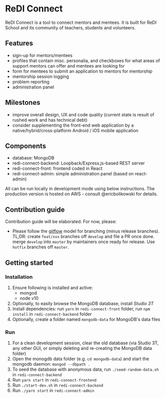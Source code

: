 # ReDI Connect
ReDI Connect is a tool to connect mentors and mentees. It is built for ReDI School and its community of teachers, students and volunteers.

## Features
* sign-up for mentors/mentees
* profiles that contain misc. personalia, and checkboxes for what areas of support mentors can offer and mentees are looking for
* form for mentees to submit an application to mentors for mentorship
* mentorship session logging
* problem reporting
* administration panel

## Milestones
* improve overall design, UX and code quality (current state is result of rushed work and has technical debt)
* consider supplementing the front-end web application by a native/hybrid/cross-platform Android / iOS mobile application

## Components
* database: MongoDB
* redi-connect-backend: Loopback/Express.js-based REST server
* redi-connect-front: frontend coded in React
* redi-connect-admin: simple administration panel (based on react-admin)

All can be run locally in development mode using below instructions. The production version is hosted on AWS - consult @ericbolikowski for details.

## Contribution guide
Contribution guide will be elaborated. For now, please:
* Please follow the [gitflow](https://www.atlassian.com/git/tutorials/comparing-workflows/gitflow-workflow) model for branching (minus release branches). TL;DR: create `feat/xxx` branches off `develop` and file a PR once done. merge `develop` into `master` by maintainers once ready for release. Use `hotfix` branches off `master`.

## Getting started

### Installation
1. Ensure following is installed and active:
   - mongod
   - node v10
2. Optionally, to easily browse the MongoDB database, install *Studio 3T*
3. Install dependencies: run `yarn` in `redi-connect-front` folder, run `npm install` in `redi-connect-backend` folder
4. Optionally, create a folder named `mongodb-data` for MongoDB's data files

### Run
1. For a clean development session, clear the old database (via Studio 3T, any other GUI, or simply deleting and re-creating the MongoDB data folder)
2. Open the monogdb data folder (e.g. `cd mongodb-data`) and start the mongodb daemon: `mongod --dbpath .`
3. To seed the database with anonymous data, run `./seed-random-data.sh` in `redi-connect-backend`
4. Run `yarn start` in `redi-connect-frontend`
5. Run `./start-dev.sh` in `redi-connect-backend` 
6. Run `./yarn start` in `redi-connect-admin`
